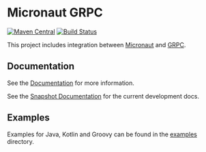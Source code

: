 # Micronaut GRPC

[![Maven Central](https://img.shields.io/maven-central/v/io.micronaut.grpc/micronaut-grpc-runtime.svg?label=Maven%20Central)](https://search.maven.org/search?q=g:%22io.micronaut.grpc%22%20AND%20a:%22micronaut-grpc-runtime%22)
[![Build Status](https://travis-ci.org/micronaut-projects/micronaut-grpc.svg?branch=master)](https://travis-ci.org/micronaut-projects/micronaut-grpc)

This project includes integration between [Micronaut](http://micronaut.io) and [GRPC](https://grpc.io).

## Documentation

See the [Documentation](https://micronaut-projects.github.io/micronaut-grpc/latest/guide) for more information.

See the [Snapshot Documentation](https://micronaut-projects.github.io/micronaut-grpc/snapshot/guide) for the current development docs.

## Examples

Examples for Java, Kotlin and Groovy can be found in the [examples](https://github.com/micronaut-projects/micronaut-grpc/tree/master/examples) directory.
